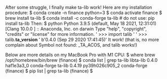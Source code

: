 After some struggle, I finally make ta-lib work! Here are my installation procedure:
$ conda create -n finance python=3
$ conda activate finance
$ brew install ta-lib
$ conda install -c conda-forge ta-lib # do not use: pip install ta-lib
Then:
$ python
Python 3.9.5 (default, May 18 2021, 12:31:01)
[Clang 10.0.0 ] :: Anaconda, Inc. on darwin
Type "help", "copyright", "credits" or "license" for more information.
' >>> import talib '
' >>> talib.**ta_version** '
b'0.4.0 (Sep 29 2020 17:41:45)'
It work! (that is, no more complain about Symbol not found: \_TA_ACOS, and talib works!)

Below are more details on my MacBook Pro with M1 CPU:
$ where brew
/opt/homebrew/bin/brew
(finance) $ conda list | grep ta-lib
libta-lib 0.4.0 haf1e3a3_0 conda-forge
ta-lib 0.4.19 py39h026c905_2 conda-forge
(finance) $ pip list | grep ta-lib
(finance) $
